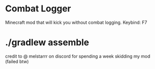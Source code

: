 # Combat Logger
Minecraft mod that will kick you without combat logging.
Keybind: F7

# ./gradlew assemble

credit to @ melstarrr on discord for spending a week skidding my mod (failed btw)

